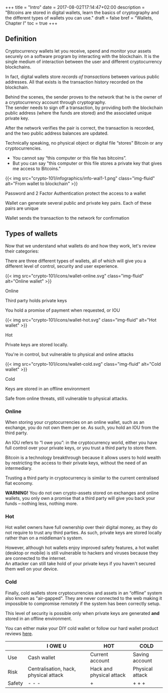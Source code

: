 +++
title = "Intro"
date = 2017-08-02T17:14:47+02:00
description = "Bitcoins are stored in digital wallets, learn the basics of cryptography and the different types of wallets you can use."
draft = false
bref = "Wallets, Chapter I"
toc = true
+++

## Definition

Cryptocurrency wallets let you receive, spend and monitor your assets securely on a software program by interacting with the blockchain. 
It is the single medium of interaction between the user and different cryptocurrency blockchains.

In fact, digital wallets store _records of transactions_ between various public addresses. All that exists is the transaction history recorded on the blockchain.

Behind the scenes, the sender proves to the network that he is the owner of a cryptocurrency account through cryptography.  
The sender needs to sign off a transaction, by providing both the blockchain public address (where the funds are stored) and the associated unique private key. 

After the network verifies the pair is correct, the transaction is recorded, and the two public address balances are updated.

Technically speaking, no physical object or digital file “stores” Bitcoin or any cryptocurrencies.

* You cannot say “this computer or this file has bitcoins”.
* But you can say "this computer or this file stores a private key that gives me access to Bitcoins."

<div class="container my-4">
  {{< img src="crypto-101/infographics/info-wal1-1.png" class="img-fluid" alt="From wallet to blockchain" >}}
  <div class="row text-center">
    <div class="col">
      <p class="small">Password and 2 Factor Authentication protect the access to a wallet</p>
    </div>
    <div class="col">
      <p class="small">Wallet can generate several public and private key pairs. Each of these pairs are unique</p>
    </div>
    <div class="col">
      <p class="small">Wallet sends the transaction to the network for confirmation</p>
    </div>
  </div>
</div>

## Types of wallets

Now that we understand what wallets do and how they work, let's review their categories:

There are three different types of wallets, all of which will give you a different level of control, security and user experience.

<div class="container my-4 align-items-center">
  <div class="row text-center">
    <div class="col">
      {{< img src="crypto-101/icons/wallet-online.svg" class="img-fluid" alt="Online wallet" >}}
      <p class="font-weight-bold mt-2">Online</p>
      <p class="small">Third party holds private keys</p>
      <p class="small">You hold a promise of payment when requested, or IOU</p>
    </div>
    <div class="col">
      {{< img src="crypto-101/icons/wallet-hot.svg" class="img-fluid" alt="Hot wallet" >}}
      <p class="font-weight-bold mt-2">Hot</p>
      <p class="small">Private keys are stored locally.</p>
      <p class="small">You're in control, but vulnerable to physical and online attacks</p>
    </div>
    <div class="col">
      {{< img src="crypto-101/icons/wallet-cold.svg" class="img-fluid" alt="Cold wallet" >}}
      <p class="font-weight-bold mt-2">Cold</p>
      <p class="small">Keys are stored in an offline environment</p>
      <p class="small">Safe from online threats, still vulnerable to physical attacks.</p>
    </div>
  </div>
</div>

### Online

When storing your cryptocurrencies on an online wallet, such as an exchange, you do not own them per se. As such, you hold an IOU from the third party.

An IOU refers to “I owe you”: in the cryptocurrency world, either you have full control over your private keys, or you trust a third party to store them.

Bitcoin is a technology breakthrough because it allows users to hold wealth by restricting the access to their private keys, without the need of an intermediary.  

Trusting a third party in cryptocurrency is similar to the current centralised fiat economy.

**WARNING!** You do not own crypto-assets stored on exchanges and online wallets, you only own a promise that a third party will give you back your funds – nothing less, nothing more.

### Hot

Hot wallet owners have full ownership over their digital money, as they do not require to trust any third parties. As such, private keys are stored locally rather than on a middleman's system.

However, although hot wallets enjoy improved safety features, a hot wallet (desktop or mobile) is still vulnerable to hackers and viruses because they are connected to the internet.  
An attacker can still take hold of your private keys if you haven't secured them well on your device.

### Cold

Finally, cold wallets store cryptocurrencies and assets in an “offline” system also known as "air-gapped". They are never connected to the web making it impossible to compromise remotely if the system has been correctly setup.

This level of security is possible only when private keys are generated **and** stored in an offline environment.

You can either make your DIY cold wallet or follow our hard wallet product reviews [here](../cold-wallets "Cold Wallets").

<table class="table table-sm table-striped my-4">
  <thead>
    <tr class="text-center font-weight-bold">
      <th> </th>
      <th>I OWE U</th>
      <th>HOT</th>
      <th>COLD</th>
    </tr>
  </thead>
  <tbody>
    <tr class="text-center">
      <td>Use</td>
      <td>Cash wallet</td>
      <td>Current account</td>
      <td>Saving account</td>
    </tr>
    <tr class="text-center">
      <td>Risk</td>
      <td>Centralisation, hack, physical attack</td>
      <td>Hack and physical attack</td>
      <td>Physical attack</td>
    </tr>
    <tr class="text-center">
      <td>Safety</td>
      <td>- - -</td>
      <td>+</td>
      <td>+ + +</td>
    </tr>
  </tbody>
</table>
